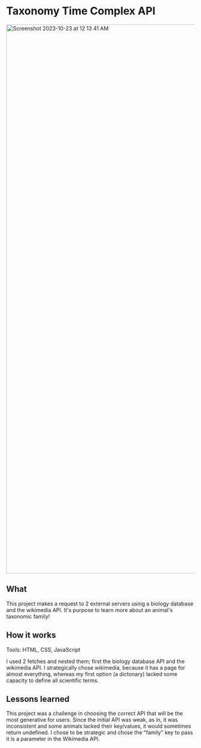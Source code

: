 # Taxonomy Time Complex API

<img width="1467" alt="Screenshot 2023-10-23 at 12 13 41 AM" src="https://github.com/codedbycass/Taxonomy-Time/assets/122684139/7d208889-61fd-4680-a533-56e69299187a">

## What

This project makes a request to 2 external servers using a biology database and the wikimedia API. It's purpose to learn more about an animal's taxonomic family!

## How it works
Tools: HTML, CSS, JavaScript

I used 2 fetches and nested them; first the biology database API and the wikimedia API. I strategically chose wikimedia, because it has a page for almost everything, whereas my first option (a dictonary) lacked some capacity to define all scientific terms.

## Lessons learned
This project was a challenge in choosing the correct API that will be the most generative for users. Since the initial API was weak, as in, it was inconsistent and some animals lacked their key/values, it would sometimes return undefined. I chose to be strategic and chose the "family" key to pass it is a parameter in the Wikimedia API. 
